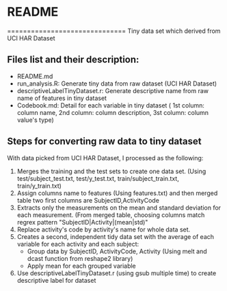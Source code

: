 # README
==============================
Tiny data set which derived from UCI HAR Dataset
## Files list and their description:
- README.md
- run_analysis.R: Generate tiny data from raw dataset (UCI HAR Dataset)
- descriptiveLabelTinyDataset.r: Generate descriptive name from raw name of features in tiny dataset
- Codebook.md: Detail for each variable in tiny dataset ( 1st column: column name, 2nd column: column description, 3st column: column value's type)
## Steps for converting raw data to tiny dataset
With data picked from UCI HAR Dataset, I processed as the following:
1. Merges the training and the test sets to create one data set. (Using test/subject_test.txt, test/y_test.txt, train/subject_train.txt, train/y_train.txt)
2. Assign columns name to features (Using features.txt) and then merged table two first columns are SubjectID,ActivityCode
3. Extracts only the measurements on the mean and standard deviation for each measurement. (From merged table, choosing columns match regrex pattern "SubjectID|Activity|(mean|std)"
3. Replace activity's code by activity's name for whole data set.
4. Creates a second, independent tidy data set with the average of each variable for each activity and each subject:
   - Group data by SubjectID, ActivityCode, Activity (Using melt and dcast function from reshape2 library)
   - Apply mean for each grouped variable 
5. Use descriptiveLabelTinyDataset.r (using gsub multiple time) to create descriptive label for dataset